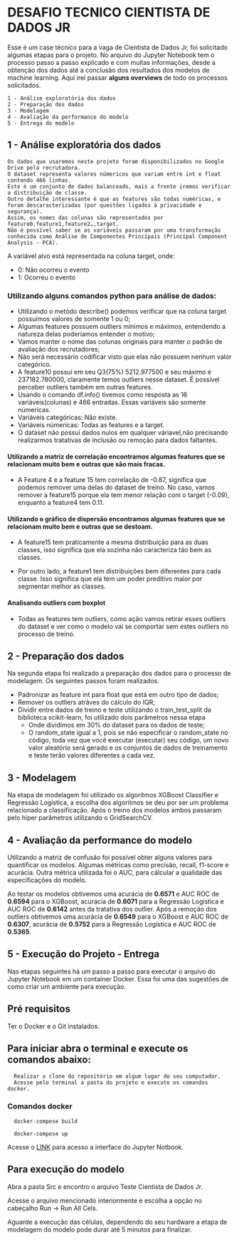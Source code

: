# DESAFIO TECNICO CIENTISTA DE DADOS JR

Esse é um case técnico para a vaga de Cientista de Dados Jr, foi solicitado algumas etapas para o projeto. No arquivo do Jupyter Notebook tem o processo passo a passo explicado e com muitas informações, desde a obtenção dos dados até a conclusão dos resultados dos modelos de machine learning. Aqui irei passar **alguns overviews** de todo os processos solicitados.

```
1 - Análise exploratória dos dados
2 - Preparação dos dados
3 - Modelagem
4 - Avaliação da performance do modelo
5 - Entrega do modelo
```

## 1 - Análise exploratória dos dados

```
Os dados que usaremos neste projeto foram disponibilizados no Google Drive pela recrutadora. 
O dataset representa valores númericos que variam entre int e float contendo 466 linhas.
Este é um conjunto de dados balanceado, mais a frente iremos verificar a distribuição de classe.
Outro detalhe interessante é que as features são todas numéricas, e foram descaracterizadas (por questões ligados à privacidade e segurança). 
Assim, os nomes das colunas são representados por feature0,feature1,feature2…,target.
Não é possível saber se as variáveis passaram por uma transformação conhecida como Análise de Componentes Principais (Principal Component Analysis - PCA).
```

A variável alvo está representada na coluna target, onde:

* 0: Não ocorreu o evento
* 1: Ocorreu o evento

### Utilizando alguns comandos python para análise de dados:

* Utilizando o metódo describe() podemos verificar que na coluna target possuímos valores de somente 1 ou 0;
* Algumas features possuem outliers mínimos e máximos, entendendo a natureza delas poderíamos entender o motivo;
* Vamos manter o nome das colunas originais para manter o padrão de avaliação dos recrutadores;
* Não será necessário codificar visto que elas não possuem nenhum valor categórico.
* A feature10 possui em seu Q3(75%) 5212.977500 e seu máximo é 237182.780000, claramente temos outliers nesse dataset. É possível perceber outliers também em outras features.
* Usando o comando df.info() tivemos como resposta as 16 variáveis(colunas) e 466 entradas. Essas variáveis são somente númericas.
* Variáveis categóricas: Não existe.
* Variáveis númericas: Todas as features e a target.
* O dataset não possui dados nulos em qualquer váriavel,não precisando realizarmos tratativas de inclusão ou remoção para dados faltantes.

#### Utilizando a matriz de correlação encontramos algumas features que se relacionam muito bem e outras que são mais fracas.

* A Feature 4 e a feature 15 tem correlação de -0.87, significa que podemos remover uma delas do dataset de treino. No caso, vamos remover a feature15 porque ela tem menor relação com o target (-0.09), enquanto a feature4 tem 0.11.

#### Utilizando o gráfico de dispersão encontramos algumas features que se relacionam muito bem e outras que se destoam.

* A feature15 tem praticamente a mesma distribuição para as duas classes, isso significa que ela sozinha não caracteriza tão bem as classes.

* Por outro lado, a feature1 tem distribuições bem diferentes para cada classe. Isso significa que ela tem um poder preditivo maior por segmentar melhor as classes.

#### Analisando outliers com boxplot

* Todas as features tem outliers, como ação vamos retirar esses outliers do dataset e ver como o modelo vai se comportar sem estes outliers no processo de treino.

## 2 - Preparação dos dados

Na segunda etapa foi realizado a preparação dos dados para o processo de modelagem. Os seguintes passos foram realizados.

* Padronizar as feature int para float que está em outro tipo de dados;
* Remover os outliers atráves do cálculo do IQR;
* Dividir entre dados de treino e teste utilizando o train_test_split da biblioteca scikit-learn, foi utilizado dois parâmetros nessa etapa 
   * Onde dividimos em 30% do dataset para os dados de teste;
   * O random_state igual a 1, pois se não especificar o random_state no código, toda vez que você executar (executar) seu código, um novo valor aleatório será gerado e os conjuntos de dados de treinamento e teste terão valores diferentes a cada vez.

## 3 - Modelagem

Na etapa de modelagem foi utilizado os algoritmos XGBoost Classifier e Regressão Logística, a escolha dos algoritmos se deu por ser um problema relacionado a classificação.
Após o treino dos modelos ambos passaram pelo hiper parâmetros utilizando o GridSearchCV.

## 4 - Avaliação da performance do modelo

Utilizando a matriz de confusão foi possível obter alguns valores para quantificar os modelos. Algumas métricas como precisão, recall, f1-score e acurácia.
Outra métrica utilizada foi o AUC, para cálcular a qualidade das especificações do modelo.

Ao testar os modelos obtivemos uma acurácia de **0.6571** e AUC ROC de **0.6594** para o XGBoost, acurácia de **0.6071** para a Regressão Logística e AUC ROC de **0.6142** antes da tratativa dos outlier. Após a remoção dos outliers obtivemos uma acurácia de **0.6549** para o XGBoost e AUC ROC de **0.6307**, acurácia de **0.5752** para a Regressão Logística e AUC ROC de **0.5365**.

## 5 - Execução do Projeto - Entrega

Nas etapas seguintes há um passo a passo para executar o arquivo do Jupyter Notebook em um container Docker. Essa foi uma das sugestões de como criar um ambiente para execução.

## Pré requisitos

Ter o Docker e o Git instalados.

## Para iniciar abra o terminal e execute os comandos abaixo:

```
  Realizar o clone do repositório em algum lugar do seu computador.
  Acesse pelo terminal a pasta do projeto e execute os comandos docker.
```
### Comandos docker

```
  docker-compose build
```

```
  docker-compose up
```

Acesse o [LINK](http://127.0.0.1:8888/lab?token=easy) para acesso a interface do Jupyter Notbook.


## Para execução do modelo
Abra a pasta Src e encontro o arquivo Teste Cientista de Dados Jr.

Acesse o arquivo mencionado interiormente e escolha a opção no cabeçalho Run -> Run All Cels.

Aguarde a execução das células, dependendo do seu hardware a etapa de modelagem do modelo pode durar até 5 minutos para finalizar.